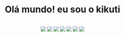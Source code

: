 <h1 align="center">Olá mundo! eu sou o <b>kikuti</b></h1>
<br>
<div align="center">
  <img src="https://img.shields.io/badge/html%205-grey?style=for-the-badge&logo=html5&logoColor=white&labelColor=8E2DE2" />
  <img src="https://img.shields.io/badge/css%203-grey?style=for-the-badge&logo=css3&logoColor=white&labelColor=8E2DE2" />
  <img src="https://img.shields.io/badge/-JavaScript-grey?style=for-the-badge&logo=javascript&logoColor=white&labelColor=8E2DE2" />
  <img src="https://img.shields.io/badge/-git-grey?style=for-the-badge&logo=git&logoColor=white&labelColor=8E2DE2" />
  <img src="https://img.shields.io/badge/-github-grey?style=for-the-badge&logo=github&logoColor=white&labelColor=8E2DE2" />
  
  <img src="https://github-readme-stats.vercel.app/api?username=kikuti-fullstack&show_icons=true&theme=radical&title_color=8E2DE2&text_color=fff&icon_color=8E2DE2">

  <img src="https://github-readme-stats.vercel.app/api/top-langs/?username=kikuti-fullstack&theme=radical&title_color=8E2DE2&text_color=fff" />
</div>
